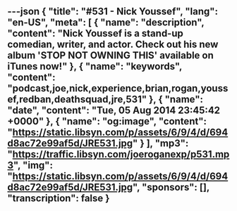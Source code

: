 ---json
{
  "title": "#531 - Nick Youssef",
  "lang": "en-US",
  "meta": [
    {
      "name": "description",
      "content": "Nick Youssef is a stand-up comedian, writer, and actor. Check out his new album 'STOP NOT OWNING THIS' available on iTunes now!"
    },
    {
      "name": "keywords",
      "content": "podcast,joe,nick,experience,brian,rogan,youssef,redban,deathsquad,jre,531"
    },
    {
      "name": "date",
      "content": "Tue, 05 Aug 2014 23:45:42 +0000"
    },
    {
      "name": "og:image",
      "content": "https://static.libsyn.com/p/assets/6/9/4/d/694d8ac72e99af5d/JRE531.jpg"
    }
  ],
  "mp3": "https://traffic.libsyn.com/joeroganexp/p531.mp3",
  "img": "https://static.libsyn.com/p/assets/6/9/4/d/694d8ac72e99af5d/JRE531.jpg",
  "sponsors": [],
  "transcription": false
}
---
<episode-header />

<timemark seconds="0" />

<transcribe-call-to-action />

<episode-footer />